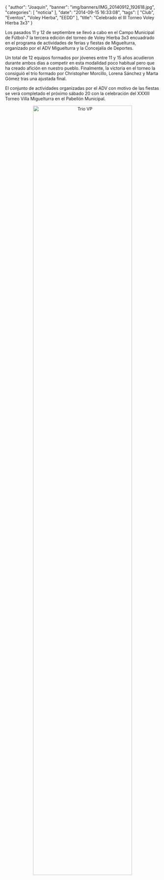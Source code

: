 {
  "author": "Joaquín", 
  "banner": "img/banners/IMG_20140912_192618.jpg", 
  "categories": [
    "noticia"
  ], 
  "date": "2014-09-15 16:33:08", 
  "tags": [
    "Club", 
    "Eventos", 
    "Voley Hierba", 
    "EEDD"
  ], 
  "title": "Celebrado el III Torneo Voley Hierba 3x3"
}

Los pasados 11 y 12 de septiembre se llevó a cabo en el Campo Municipal de Fútbol-7 la tercera edición del torneo de Voley Hierba 3x3 encuadrado en el programa de actividades de ferias y fiestas de Miguelturra, organizado por el ADV Miguelturra y la Concejalía de Deportes.

Un total de 12 equipos formados por jóvenes entre 11 y 15 años acudieron durante ambos días a competir en esta modalidad poco habitual pero que ha creado afición en nuestro pueblo. Finalmente, la victoria en el torneo la consiguió el trío formado por Christopher Morcillo, Lorena Sánchez y Marta Gómez tras una ajustada final.

El conjunto de actividades organizadas por el ADV con motivo de las fiestas se verá completado el próximo sábado 20 con la celebración del XXXIII Torneo Villa Miguelturra en el Pabellón Municipal.

<center>
<a target="_new" href="http://www.advmiguelturra.org/img/banners/IMG_20140912_192618.jpg"> 
<img alt="Trio VP" width="80%" align="center" src="http://www.advmiguelturra.org/img/banners/IMG_20140912_192618.jpg"/> </a> </center>


